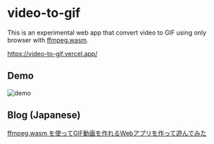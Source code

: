 # video-to-gif

This is an experimental web app that convert video to GIF using only browser with [ffmpeg.wasm](https://github.com/ffmpegwasm/ffmpeg.wasm).

https://video-to-gif.vercel.app/

## Demo

![demo](https://user-images.githubusercontent.com/12733897/149527938-abf7c4f1-e340-4382-ac24-40cce1e14ab9.gif)

## Blog (Japanese)

[ffmpeg.wasm を使ってGIF動画を作れるWebアプリを作って遊んでみた](https://zenn.dev/mryhryki/articles/2020-12-18-ffmepg-wasm)
